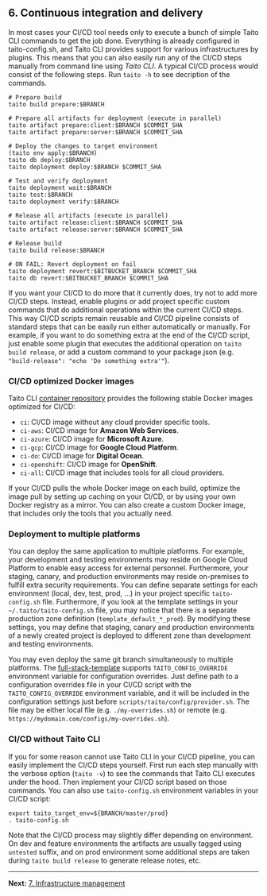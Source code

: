 ## 6. Continuous integration and delivery

In most cases your CI/CD tool needs only to execute a bunch of simple Taito CLI commands to get the job done. Everything is already configured in taito-config.sh, and Taito CLI provides support for various infrastructures by plugins. This means that you can also easily run any of the CI/CD steps manually from command line using _Taito CLI_. A typical CI/CD process would consist of the following steps. Run `taito -h` to see decription of the commands.

```shell
# Prepare build
taito build prepare:$BRANCH

# Prepare all artifacts for deployment (execute in parallel)
taito artifact prepare:client:$BRANCH $COMMIT_SHA
taito artifact prepare:server:$BRANCH $COMMIT_SHA

# Deploy the changes to target environment
(taito env apply:$BRANCH)
taito db deploy:$BRANCH
taito deployment deploy:$BRANCH $COMMIT_SHA

# Test and verify deployment
taito deployment wait:$BRANCH
taito test:$BRANCH
taito deployment verify:$BRANCH

# Release all artifacts (execute in parallel)
taito artifact release:client:$BRANCH $COMMIT_SHA
taito artifact release:server:$BRANCH $COMMIT_SHA

# Release build
taito build release:$BRANCH

# ON FAIL: Revert deployment on fail
taito deployment revert:$BITBUCKET_BRANCH $COMMIT_SHA
taito db revert:$BITBUCKET_BRANCH $COMMIT_SHA
```

If you want your CI/CD to do more that it currently does, try not to add more CI/CD steps. Instead, enable plugins or add project specific custom commands that do additional operations within the current CI/CD steps. This way CI/CD scripts remain reusable and CI/CD pipeline consists of standard steps that can be easily run either automatically or manually. For example, if you want to do something extra at the end of the CI/CD script, just enable some plugin that executes the additional operation on `taito build release`, or add a custom command to your package.json (e.g. `"build-release": "echo 'Do something extra'"`).

### CI/CD optimized Docker images

Taito CLI [container repository](https://github.com/TaitoUnited/taito-cli/pkgs/container/taito-cli) provides the following stable Docker images optimized for CI/CD:

- `ci`: CI/CD image without any cloud provider specific tools.
- `ci-aws`: CI/CD image for **Amazon Web Services**.
- `ci-azure`: CI/CD image for **Microsoft Azure**.
- `ci-gcp`: CI/CD image for **Google Cloud Platform**.
- `ci-do`: CI/CD image for **Digital Ocean**.
- `ci-openshift`: CI/CD image for **OpenShift**.
- `ci-all`: CI/CD image that includes tools for all cloud providers.

If your CI/CD pulls the whole Docker image on each build, optimize the image pull by setting up caching on your CI/CD, or by using your own Docker registry as a mirror. You can also create a custom Docker image, that includes only the tools that you actually need.

### Deployment to multiple platforms

You can deploy the same application to multiple platforms. For example, your development and testing environments may reside on Google Cloud Platform to enable easy access for external personnel. Furthermore, your staging, canary, and production environments may reside on-premises to fulfill extra security requirements. You can define separate settings for each environment (local, dev, test, prod, ...) in your project specific `taito-config.sh` file. Furthermore, if you look at the template settings in your `~/.taito/taito-config.sh` file, you may notice that there is a separate production zone definition (`template_default_*_prod`). By modifying these settings, you may define that staging, canary and production environments of a newly created project is deployed to different zone than development and testing environments.

You may even deploy the same git branch simultaneously to multiple platforms.
The [full-stack-template](https://github.com/TaitoUnited/full-stack-template) supports `TAITO_CONFIG_OVERRIDE` environment variable for configuration overrides. Just define path to a configuration overrides file in your CI/CD script with the `TAITO_CONFIG_OVERRIDE` environment variable, and it will be included in the configuration settings just before `scripts/taito/config/provider.sh`. The file may be either local file (e.g. `./my-overrides.sh`) or remote (e.g. `https://mydomain.com/configs/my-overrides.sh`).

### CI/CD without Taito CLI

If you for some reason cannot use Taito CLI in your CI/CD pipeline, you can easily implement the CI/CD steps yourself. First run each step manually with the verbose option (`taito -v`) to see the commands that Taito CLI executes under the hood. Then implement your CI/CD script based on those commands. You can also use `taito-config.sh` environment variables in your CI/CD script:

```shell
export taito_target_env=${BRANCH/master/prod}
. taito-config.sh
```

Note that the CI/CD process may slightly differ depending on environment. On dev and feature environments the artifacts are usually tagged using `untested` suffix, and on prod environment some additional steps are taken during `taito build release` to generate release notes, etc.

---

**Next:** [7. Infrastructure management](07-infrastructure-management.md)
